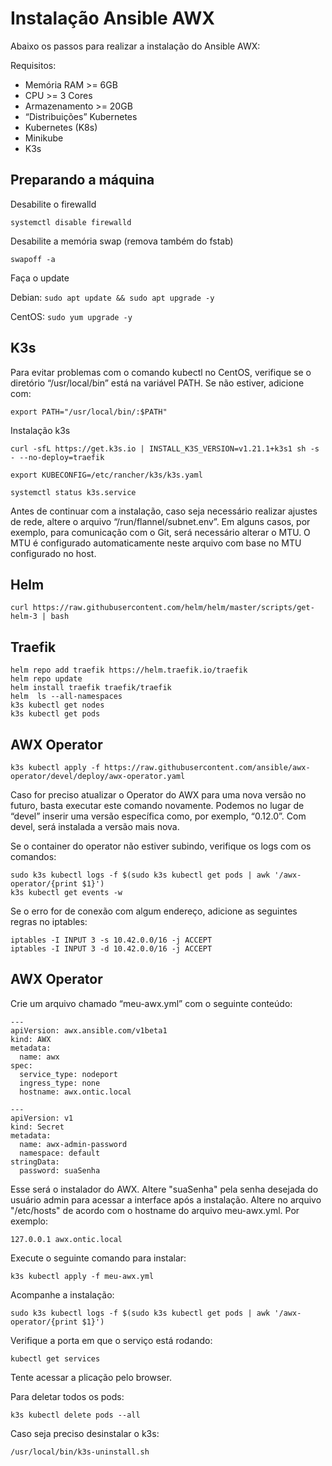 # Instalação Ansible AWX

Abaixo os passos para realizar a instalação do Ansible AWX:

Requisitos:

- Memória RAM >= 6GB
- CPU >= 3 Cores
- Armazenamento >= 20GB
- “Distribuições” Kubernetes
- Kubernetes (K8s)
- Minikube
- K3s

Preparando a máquina
------------

Desabilite o firewalld 

`systemctl disable firewalld`

Desabilite a memória swap (remova também do fstab)

`swapoff -a`

Faça o update

Debian: `sudo apt update && sudo apt upgrade -y`

CentOS: `sudo yum upgrade -y`

K3s
------------

Para evitar problemas com o comando kubectl no CentOS, verifique se o diretório “/usr/local/bin” está na variável PATH. Se não estiver, adicione com:

`export PATH="/usr/local/bin/:$PATH"`

Instalação k3s

    curl -sfL https://get.k3s.io | INSTALL_K3S_VERSION=v1.21.1+k3s1 sh -s - --no-deploy=traefik

    export KUBECONFIG=/etc/rancher/k3s/k3s.yaml

    systemctl status k3s.service

Antes de continuar com a instalação, caso seja necessário realizar ajustes de rede, altere o arquivo “/run/flannel/subnet.env”.
Em alguns casos, por exemplo, para comunicação com o Git, será necessário alterar o MTU. O MTU é configurado automaticamente neste arquivo com base no MTU configurado no host.

Helm
------------

`curl https://raw.githubusercontent.com/helm/helm/master/scripts/get-helm-3 | bash`

Traefik
------------

    helm repo add traefik https://helm.traefik.io/traefik
    helm repo update
    helm install traefik traefik/traefik
    helm  ls --all-namespaces
    k3s kubectl get nodes
    k3s kubectl get pods
    
AWX Operator
------------

`k3s kubectl apply -f https://raw.githubusercontent.com/ansible/awx-operator/devel/deploy/awx-operator.yaml`

Caso for preciso atualizar o Operator do AWX para uma nova versão no futuro, basta executar este comando novamente. Podemos no lugar de “devel” inserir uma versão específica como, por exemplo, “0.12.0”. Com devel, será instalada a versão mais nova.

Se o container do operator não estiver subindo, verifique os logs com os comandos: 

    sudo k3s kubectl logs -f $(sudo k3s kubectl get pods | awk '/awx-operator/{print $1}')
    k3s kubectl get events -w

Se o erro for de conexão com algum endereço, adicione as seguintes regras no iptables:

    iptables -I INPUT 3 -s 10.42.0.0/16 -j ACCEPT
    iptables -I INPUT 3 -d 10.42.0.0/16 -j ACCEPT

AWX Operator
------------

Crie um arquivo chamado “meu-awx.yml” com o seguinte conteúdo:

    ---
    apiVersion: awx.ansible.com/v1beta1
    kind: AWX
    metadata:
      name: awx
    spec:
      service_type: nodeport
      ingress_type: none
      hostname: awx.ontic.local
    
    ---
    apiVersion: v1
    kind: Secret
    metadata:
      name: awx-admin-password
      namespace: default
    stringData:
      password: suaSenha
    
Esse será o instalador do AWX. Altere "suaSenha" pela senha desejada do usuário admin para acessar a interface após a instalação.
Altere no arquivo "/etc/hosts" de acordo com o hostname do arquivo meu-awx.yml. Por exemplo:

`127.0.0.1 awx.ontic.local`
  
Execute o seguinte comando para instalar:
  
`k3s kubectl apply -f meu-awx.yml`
  
Acompanhe a instalação:
  
`sudo k3s kubectl logs -f $(sudo k3s kubectl get pods | awk '/awx-operator/{print $1}')`
  
Verifique a porta em que o serviço está rodando:
  
`kubectl get services`
  
Tente acessar a plicação pelo browser.
  
Para deletar todos os pods:

`k3s kubectl delete pods --all`
  

Caso seja preciso desinstalar o k3s:

`/usr/local/bin/k3s-uninstall.sh`
